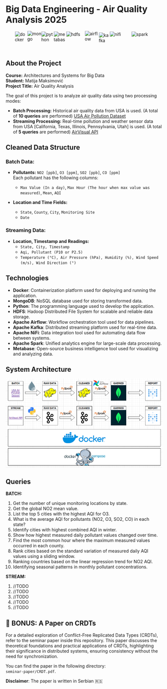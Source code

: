 # Big Data Engineering - Air Quality Analysis 2025
<div style="display: flex; justify-content: center; align-items: center;">
  
  <img src="https://www.splitbrain.org/_media/blog/2024-09/docker.svg?w=200&h=200&tok=e8bc2b" alt="docker" width="40" height="40">

  <img src="https://cdn.iconscout.com/icon/free/png-256/free-mongodb-logo-icon-download-in-svg-png-gif-file-formats--wordmark-programming-langugae-freebies-pack-logos-icons-1175138.png" alt="mongo" width="45" height="45">       

  <img src="https://images.icon-icons.com/112/PNG/512/python_18894.png" alt="python" width="40" height="40">  

  <img src="https://www.svgrepo.com/show/354063/metabase.svg" alt="metabase" width="40" height="40">  

  <img src="https://static-00.iconduck.com/assets.00/hadoop-icon-2048x1535-hnz0inkl.png" alt="hdfs" width="60" height="40"> 

  <img src="https://gitlab.com/uploads/-/system/project/avatar/61199454/apache-airflow.png" alt="airflow" width="45" height="45"> 

  <img src="https://blog.mayadata.io/hs-fs/hubfs/123%20-%20Use%20OpenEBS%20Underneath%20your%20Kafka%20Brokers.png?width=300&name=123%20-%20Use%20OpenEBS%20Underneath%20your%20Kafka%20Brokers.png" alt="kafka" width="35" height="35">  

  <img src="https://images.icon-icons.com/2699/PNG/512/apache_nifi_logo_icon_167863.png" alt="nifi" width="70" height="40">

  <img src="https://upload.wikimedia.org/wikipedia/commons/thumb/f/f3/Apache_Spark_logo.svg/1200px-Apache_Spark_logo.svg.png" alt="spark" width="70" height="40">    

</div>
<br>

## About the Project

**Course:** Architectures and Systems for Big Data  
**Student:** Matija Maksimović  
**Project Title:** Air Quality Analysis  

The goal of this project is to analyze air quality data using two processing modes:
- **Batch Processing:** Historical air quality data from USA is used. (A total of **10 queries** are performed)
  [USA Air Pollution Dataset](https://www.kaggle.com/datasets/mexwell/us-air-pollution)
- **Streaming Processing:**  Real-time pollution and weather sensor data from USA [California, Texas, Illinois, Pennsylvania, Utah] is used. (A total of **5 queries** are performed)
  [AirVisual API](https://api-docs.iqair.com/#get-started)

## Cleaned Data Structure

### Batch Data:

- **Pollutants:** `NO2 [ppb]`, `O3 [ppm]`, `SO2 [ppb]`, `CO [ppm]`  
  Each pollutant has the following columns:
  - `Max Value (In a day)`, `Max Hour (The hour when max value was measured)`, `Mean`, `AQI`

- **Location and Time Fields:**
  - `State`, `County`, `City`, `Monitoring Site`
  - `Date`

### Streaming Data:

- **Location, Timestamp and Readings:**
  - `State, City, Timestamp`
  - `Aqi, Pollutant (P10 or P2.5)`
  - `Temperature (°C), Air Pressure (hPa), Humidity (%), Wind Speed (m/s), Wind Direction (°)`
                 
## Technologies

- **Docker**: Containerization platform used for deploying and running the application.  
- **MongoDB**: NoSQL database used for storing transformed data.  
- **Python**: The programming language used to develop the application.  
- **HDFS**: Hadoop Distributed File System for scalable and reliable data storage.  
- **Apache Airflow**: Workflow orchestration tool used for data pipelines.  
- **Apache Kafka**: Distributed streaming platform used for real-time data.  
- **Apache NiFi**: Data integration tool used for automating data flow between systems.  
- **Apache Spark**: Unified analytics engine for large-scale data processing.
- **Metabase**: Open-source business intelligence tool used for visualizing and analyzing data.

## System Architecture
![System Architecture](diagram.png)
## Queries

**BATCH:**

1. Get the number of unique monitoring locations by state.
2. Get the global NO2 mean value.
3. List the top 5 cities with the highest AQI for O3.
4. What is the average AQI for pollutants (NO2, O3, SO2, CO) in each state?
5. Identify cities with highest combined AQI in winter.
6. Show how highest measured daily pollutant values changed over time.
7. Find the most common hour where the maximum measured values occurred in each county.
8. Rank cities based on the standard variation of measured daily AQI values using a sliding window.
9. Ranking countries based on the linear regression trend for NO2 AQI.
10. Identifying seasonal patterns in monthly pollutant concentrations.

**STREAM:**

1. //TODO
2. //TODO
3. //TODO
4. //TODO
5. //TODO

## 📝 BONUS: A Paper on CRDTs
For a detailed exploration of Conflict-Free Replicated Data Types (CRDTs), refer to the seminar paper inside this repository. This paper discusses the theoretical foundations and practical applications of CRDTs, highlighting their significance in distributed systems, ensuring consistency without the need for synchronization.

You can find the paper in the following directory:  
`seminar-paper/CRDT.pdf`.

**Disclaimer**: The paper is written in Serbian 🇷🇸




